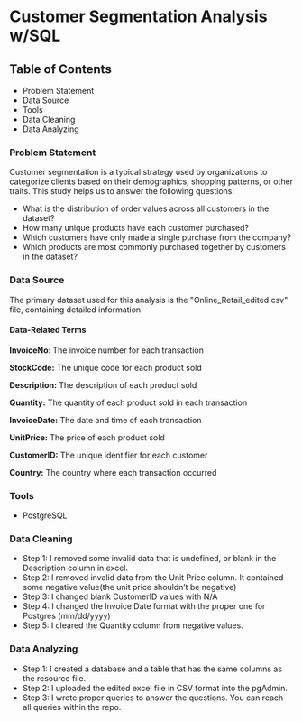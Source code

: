 
# Customer Segmentation Analysis w/SQL

## Table of Contents
- Problem Statement
- Data Source
- Tools
- Data Cleaning
- Data Analyzing

### Problem Statement

Customer segmentation is a typical strategy used by organizations to categorize clients based on their demographics, shopping patterns, or other traits. This study helps us to answer the following questions:

- What is the distribution of order values across all customers in the dataset?
- How many unique products have each customer purchased?
- Which customers have only made a single purchase from the company?
- Which products are most commonly purchased together by customers in the dataset?

### Data Source
The primary dataset used for this analysis is the "Online_Retail_edited.csv" file, containing detailed information.

#### Data-Related Terms

**InvoiceNo**: The invoice number for each transaction

**StockCode:** The unique code for each product sold

**Description:** The description of each product sold

**Quantity:** The quantity of each product sold in each transaction

**InvoiceDate:** The date and time of each transaction

**UnitPrice:** The price of each product sold

**CustomerID:** The unique identifier for each customer

**Country:** The country where each transaction occurred

### Tools
 - PostgreSQL

### Data Cleaning

- Step 1: I removed some invalid data that is undefined, or blank in the Description column in excel.
- Step 2: I removed invalid data from the Unit Price column. It contained some negative value(the unit price shouldn’t be negative)
- Step 3: I changed blank CustomerID values with N/A
- Step 4: I changed the Invoice Date format with the proper one for Postgres (mm/dd/yyyy) 
- Step 5: I cleared the Quantity column from negative values.

### Data Analyzing 
- Step 1: I created a database and a table that has the same columns as the resource file.
- Step 2: I uploaded the edited excel file in CSV format into the pgAdmin.
- Step 3: I wrote proper queries to answer the questions. You can reach all queries within the repo.



